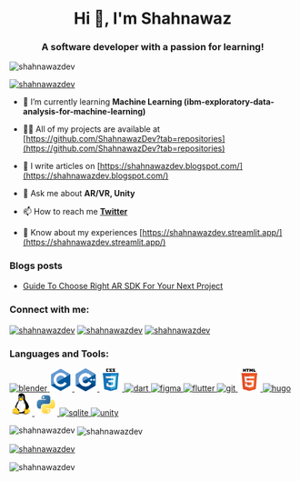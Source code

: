 <h1 align="center">Hi 👋, I'm Shahnawaz</h1>
<h3 align="center">A software developer with a passion for learning!</h3>

<p align="left"> <img src="https://komarev.com/ghpvc/?username=shahnawazdev&label=Profile%20views&color=0e75b6&style=flat" alt="shahnawazdev" /> </p>

<p align="left"> <a href="https://twitter.com/shahnawazdev" target="blank"><img src="https://img.shields.io/twitter/follow/shahnawazdev?logo=twitter&style=for-the-badge" alt="shahnawazdev" /></a> </p>

- 🌱 I’m currently learning **Machine Learning (ibm-exploratory-data-analysis-for-machine-learning)**

- 👨‍💻 All of my projects are available at [https://github.com/ShahnawazDev?tab=repositories](https://github.com/ShahnawazDev?tab=repositories)

- 📝 I write articles on [https://shahnawazdev.blogspot.com/](https://shahnawazdev.blogspot.com/)

- 💬 Ask me about **AR/VR, Unity**

- 📫 How to reach me **[Twitter](https://twitter.com/shahnawazdev)**

- 📄 Know about my experiences [https://shahnawazdev.streamlit.app/](https://shahnawazdev.streamlit.app/)


### Blogs posts
<!-- BLOG-POST-LIST:START -->
- [Guide To Choose Right AR SDK For Your Next Project](https://shahnawazdev.blogspot.com/2023/04/guide-to-choose-right-ar-sdk-for-your-next-project.html)
<!-- BLOG-POST-LIST:END -->

<h3 align="left">Connect with me:</h3>
<p align="left">
<a href="https://dev.to/shahnawazdev" target="blank"><img align="center" src="https://raw.githubusercontent.com/rahuldkjain/github-profile-readme-generator/master/src/images/icons/Social/devto.svg" alt="shahnawazdev" height="30" width="40" /></a>
<a href="https://twitter.com/shahnawazdev" target="blank"><img align="center" src="https://raw.githubusercontent.com/rahuldkjain/github-profile-readme-generator/master/src/images/icons/Social/twitter.svg" alt="shahnawazdev" height="30" width="40" /></a>
<a href="https://linkedin.com/in/shahnawazdev" target="blank"><img align="center" src="https://raw.githubusercontent.com/rahuldkjain/github-profile-readme-generator/master/src/images/icons/Social/linked-in-alt.svg" alt="shahnawazdev" height="30" width="40" /></a>
</p>

<h3 align="left">Languages and Tools:</h3>
<p align="left"> <a href="https://www.blender.org/" target="_blank" rel="noreferrer"> <img src="https://download.blender.org/branding/community/blender_community_badge_white.svg" alt="blender" width="40" height="40"/> </a> <a href="https://www.cprogramming.com/" target="_blank" rel="noreferrer"> <img src="https://raw.githubusercontent.com/devicons/devicon/master/icons/c/c-original.svg" alt="c" width="40" height="40"/> </a> <a href="https://www.w3schools.com/cpp/" target="_blank" rel="noreferrer"> <img src="https://raw.githubusercontent.com/devicons/devicon/master/icons/cplusplus/cplusplus-original.svg" alt="cplusplus" width="40" height="40"/> </a> <a href="https://www.w3schools.com/css/" target="_blank" rel="noreferrer"> <img src="https://raw.githubusercontent.com/devicons/devicon/master/icons/css3/css3-original-wordmark.svg" alt="css3" width="40" height="40"/> </a> <a href="https://dart.dev" target="_blank" rel="noreferrer"> <img src="https://www.vectorlogo.zone/logos/dartlang/dartlang-icon.svg" alt="dart" width="40" height="40"/> </a> <a href="https://www.figma.com/" target="_blank" rel="noreferrer"> <img src="https://www.vectorlogo.zone/logos/figma/figma-icon.svg" alt="figma" width="40" height="40"/> </a> <a href="https://flutter.dev" target="_blank" rel="noreferrer"> <img src="https://www.vectorlogo.zone/logos/flutterio/flutterio-icon.svg" alt="flutter" width="40" height="40"/> </a> <a href="https://git-scm.com/" target="_blank" rel="noreferrer"> <img src="https://www.vectorlogo.zone/logos/git-scm/git-scm-icon.svg" alt="git" width="40" height="40"/> </a> <a href="https://www.w3.org/html/" target="_blank" rel="noreferrer"> <img src="https://raw.githubusercontent.com/devicons/devicon/master/icons/html5/html5-original-wordmark.svg" alt="html5" width="40" height="40"/> </a> <a href="https://gohugo.io/" target="_blank" rel="noreferrer"> <img src="https://api.iconify.design/logos-hugo.svg" alt="hugo" width="40" height="40"/> </a> <a href="https://www.linux.org/" target="_blank" rel="noreferrer"> <img src="https://raw.githubusercontent.com/devicons/devicon/master/icons/linux/linux-original.svg" alt="linux" width="40" height="40"/> </a> <a href="https://www.python.org" target="_blank" rel="noreferrer"> <img src="https://raw.githubusercontent.com/devicons/devicon/master/icons/python/python-original.svg" alt="python" width="40" height="40"/> </a> <a href="https://www.sqlite.org/" target="_blank" rel="noreferrer"> <img src="https://www.vectorlogo.zone/logos/sqlite/sqlite-icon.svg" alt="sqlite" width="40" height="40"/> </a> <a href="https://unity.com/" target="_blank" rel="noreferrer"> <img src="https://www.vectorlogo.zone/logos/unity3d/unity3d-icon.svg" alt="unity" width="40" height="40"/> </a> </p>

<p><img align="left" src="https://github-readme-stats.vercel.app/api/top-langs?username=shahnawazdev&show_icons=true&locale=en&layout=compact" alt="shahnawazdev" /></p>

<p>&nbsp;<img align="center" src="https://github-readme-stats.vercel.app/api?username=shahnawazdev&show_icons=true&locale=en" alt="shahnawazdev" /></p>

<p align="left"> <a href="https://github.com/ryo-ma/github-profile-trophy"><img src="https://github-profile-trophy.vercel.app/?username=shahnawazdev" alt="shahnawazdev" /></a> </p>

<p><img align="center" src="https://github-readme-streak-stats.herokuapp.com/?user=shahnawazdev&" alt="shahnawazdev" /></p>
<!---
- 👋 Hi, I’m @ShahnawazDev
- 👀 I’m interested in ...
- 🌱 I’m currently learning ...
- 💞️ I’m looking to collaborate on ...
- 📫 How to reach me ...
--->
<!---
ShahnawazDev/ShahnawazDev is a ✨ special ✨ repository because its `README.md` (this file) appears on your GitHub profile.
You can click the Preview link to take a look at your changes.
--->
